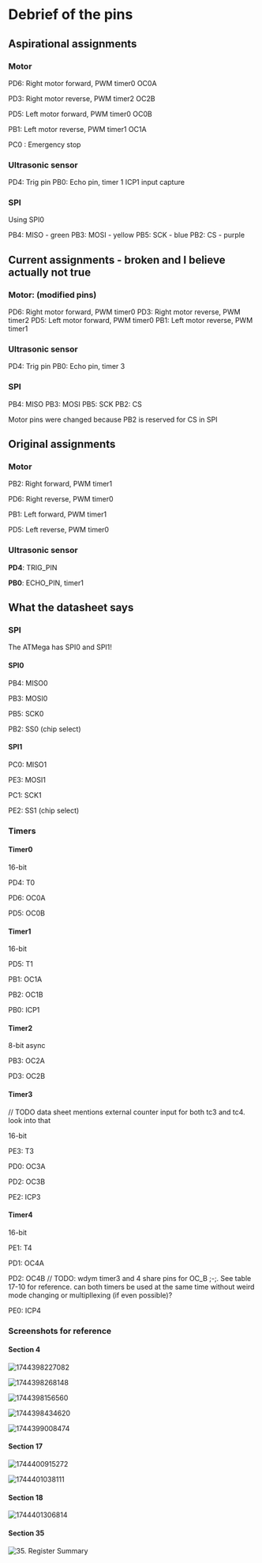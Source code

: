 # Debrief of the pins

## Aspirational assignments

### Motor

PD6: Right motor forward, PWM timer0 OC0A

PD3: Right motor reverse, PWM timer2 OC2B

PD5: Left motor forward, PWM timer0 OC0B

PB1: Left motor reverse, PWM timer1 OC1A

PC0 : Emergency stop

### Ultrasonic sensor

PD4: Trig pin
PB0: Echo pin, timer 1 ICP1 input capture

### SPI

Using SPI0

PB4: MISO - green
PB3: MOSI - yellow
PB5: SCK - blue
PB2: CS - purple

## Current assignments - broken and I believe actually not true

### Motor: (modified pins)

PD6: Right motor forward, PWM timer0
PD3: Right motor reverse, PWM timer2
PD5: Left motor forward, PWM timer0
PB1: Left motor reverse, PWM timer1

### Ultrasonic sensor

PD4: Trig pin
PB0: Echo pin, timer 3

### SPI

PB4: MISO
PB3: MOSI
PB5: SCK
PB2: CS

Motor pins were changed because PB2 is reserved for CS in SPI

## Original assignments

### Motor

PB2: Right forward, PWM timer1

PD6: Right reverse, PWM timer0

PB1: Left forward, PWM timer1

PD5:  Left reverse, PWM timer0

### Ultrasonic sensor

**PD4**: TRIG_PIN

**PB0**: ECHO_PIN, timer1

## What the datasheet says

### SPI

The ATMega has SPI0 and SPI1!

#### SPI0

PB4: MISO0

PB3: MOSI0

PB5: SCK0

PB2: SS0 (chip select)

#### SPI1

PC0: MISO1

PE3: MOSI1

PC1: SCK1

PE2: SS1 (chip select)

### Timers

#### Timer0

16-bit

PD4: T0

PD6: OC0A

PD5: OC0B

#### Timer1

16-bit

PD5: T1

PB1: OC1A

PB2: OC1B

PB0: ICP1

#### Timer2

8-bit async

PB3: OC2A

PD3: OC2B

#### Timer3

// TODO data sheet mentions external counter input for both tc3 and tc4. look into that

16-bit

PE3: T3

PD0: OC3A

PD2: OC3B

PE2: ICP3

#### Timer4

16-bit

PE1: T4

PD1: OC4A

PD2: OC4B // TODO: wdym timer3 and 4 share pins for OC_B ;-;. See table 17-10 for reference. can both timers be used at the same time without weird mode changing or multipllexing (if even possible)?

PE0: ICP4

### Screenshots for reference

#### Section 4

![1744398227082](image/atmega_pins/1744398227082.png)

![1744398268148](image/atmega_pins/1744398268148.png)

![1744398156560](image/atmega_pins/1744398156560.png)

![1744398434620](image/atmega_pins/1744398434620.png)

![1744399008474](image/atmega_pins/1744399008474.png)

#### Section 17

![1744400915272](image/atmega_pins/1744400915272.png)

![1744401038111](image/atmega_pins/1744401038111.png)

#### Section 18

![1744401306814](image/atmega_pins/1744401306814.png)

#### Section 35

![35. Register Summary](image/atmega_pins/reg_sum.png)
